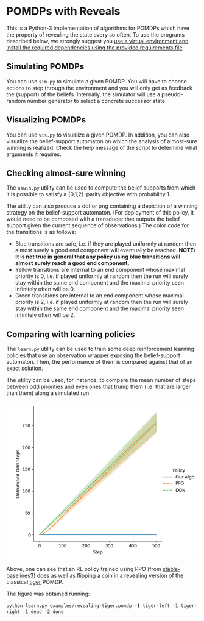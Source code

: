 # POMDPs with Reveals
This is a Python-3 implementation of algorithms for POMDPs which have the property of
revealing the state every so often. To use the programs described below, we
strongly suggest you [use a virtual environment and install the required
dependencies using the provided requirements
file](https://packaging.python.org/en/latest/guides/installing-using-pip-and-virtual-environments/).

## Simulating POMDPs
You can use `sim.py` to simulate a given POMDP. You will have to choose
actions to step through the environment and you will only get as feedback the
(support) of the beliefs. Internally, the simulator will use a pseudo-random
number generator to select a concrete successor state.

## Visualizing POMDPs
You can use `vis.py` to visualize a given POMDP. In addition, you can also
visualize the belief-support automaton on which the analysis of almost-sure
winning is realized. Check the help message of the script to determine what
arguments it requires.

## Checking almost-sure winning
The `aswin.py` utility can be used to compute the belief supports from which
it is possible to satisfy a {0,1,2}-parity objective with probability 1.

The utility can also produce a dot or png containing a depiction of a winning
strategy on the belief-support automaton. (For deployment of this policy, it
would need to be composed with a transducer that outputs the belief support
given the current sequence of observations.) The color code for the
transitions is as follows:
* Blue transitions are safe, i.e. if they are played uniformly at random then
  almost surely a good end component will eventually be reached. **NOTE: It is
  not true in general that any policy using blue transitions will almost
  surely reach a good end component.**
* Yellow transitions are internal to an end component whose maximal priority
  is 0, i.e. if played uniformly at random then the run will surely stay
  within the same end component and the maximal priority seen infinitely often
  will be 0.
* Green transitions are internal to an end component whose maximal priority is
  2, i.e. if played uniformly at random then the run will surely stay within
  the same end component and the maximal priority seen infinitely often will
  be 2.

## Comparing with learning policies
The `learn.py` utility can be used to train some deep reinforcement learning
policies that use an observation wrapper exposing the belief-support
automaton. Then, the performance of them is compared against that of an exact
solution.

The utility can be used, for instance, to compare the mean number of steps
between odd priorities and even ones that trump them (i.e. that are larger
than them) along a simulated run.

![image](img/ppovspierre.png)

Above, one can see that an RL policy trained using PPO (from
[stable-baselines3](https://stable-baselines3.readthedocs.io/en/master/)) does
as well as flipping a coin in a revealing version of the classical
[tiger](https://www.pomdp.org/examples/) POMDP.

The figure was obtained running:
```
python learn.py examples/revealing-tiger.pomdp -1 tiger-left -1 tiger-right -1 dead -2 done
```
